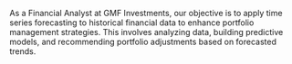 As a Financial Analyst at GMF Investments, our objective is to apply time series forecasting to historical financial data to enhance portfolio management strategies. This involves analyzing data, building predictive models, and recommending portfolio adjustments based on forecasted trends.